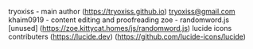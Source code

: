 tryoxiss - main author (https://tryoxiss.github.io) <tryoxiss@gmail.com>
khaim0919 - content editing and proofreading 
zoe - randomword.js [unused] (https://zoe.kittycat.homes/js/randomword.js) 
lucide icons contributers (https://lucide.dev) (https://github.com/lucide-icons/lucide)

